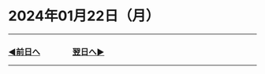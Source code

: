 # 2024年01月22日（月）

---

### [◀️前日へ](https://github.com/yuasys/chatty-journal/blob/main/2024/01/2024-01-21.md)&emsp;&emsp;&emsp;&emsp;[翌日へ▶️](https://github.com/yuasys/chatty-journal/blob/main/2024/01/2024-01-23.md)

---
